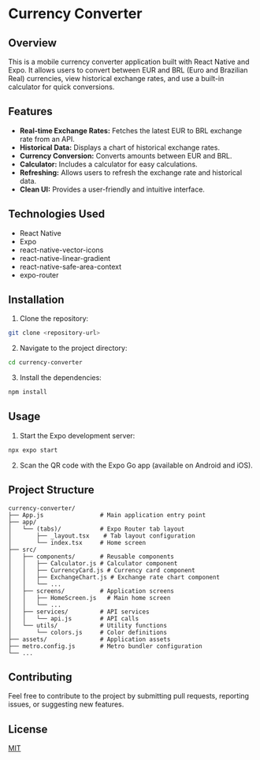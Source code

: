 # Currency Converter

## Overview

This is a mobile currency converter application built with React Native and Expo. It allows users to convert between EUR and BRL (Euro and Brazilian Real) currencies, view historical exchange rates, and use a built-in calculator for quick conversions.

## Features

*   **Real-time Exchange Rates:** Fetches the latest EUR to BRL exchange rate from an API.
*   **Historical Data:** Displays a chart of historical exchange rates.
*   **Currency Conversion:** Converts amounts between EUR and BRL.
*   **Calculator:** Includes a calculator for easy calculations.
*   **Refreshing:** Allows users to refresh the exchange rate and historical data.
*   **Clean UI:** Provides a user-friendly and intuitive interface.

## Technologies Used

*   React Native
*   Expo
*   react-native-vector-icons
*   react-native-linear-gradient
*   react-native-safe-area-context
*   expo-router

## Installation

1.  Clone the repository:
   ```bash
   git clone <repository-url>
   ```

2.  Navigate to the project directory:
   ```bash
   cd currency-converter
   ```

3.  Install the dependencies:
   ```bash
   npm install
   ```

## Usage

1.  Start the Expo development server:
   ```bash
   npx expo start
   ```

2.  Scan the QR code with the Expo Go app (available on Android and iOS).

## Project Structure

```
currency-converter/
├── App.js                # Main application entry point
├── app/
│   └── (tabs)/           # Expo Router tab layout
│       ├── _layout.tsx    # Tab layout configuration
│       └── index.tsx     # Home screen
├── src/
│   ├── components/       # Reusable components
│   │   ├── Calculator.js # Calculator component
│   │   ├── CurrencyCard.js # Currency card component
│   │   ├── ExchangeChart.js # Exchange rate chart component
│   │   └── ...
│   ├── screens/          # Application screens
│   │   ├── HomeScreen.js   # Main home screen
│   │   └── ...
│   ├── services/         # API services
│   │   └── api.js        # API calls
│   └── utils/            # Utility functions
│       └── colors.js     # Color definitions
├── assets/               # Application assets
├── metro.config.js       # Metro bundler configuration
└── ...
```

## Contributing

Feel free to contribute to the project by submitting pull requests, reporting issues, or suggesting new features.

## License

[MIT](LICENSE)
